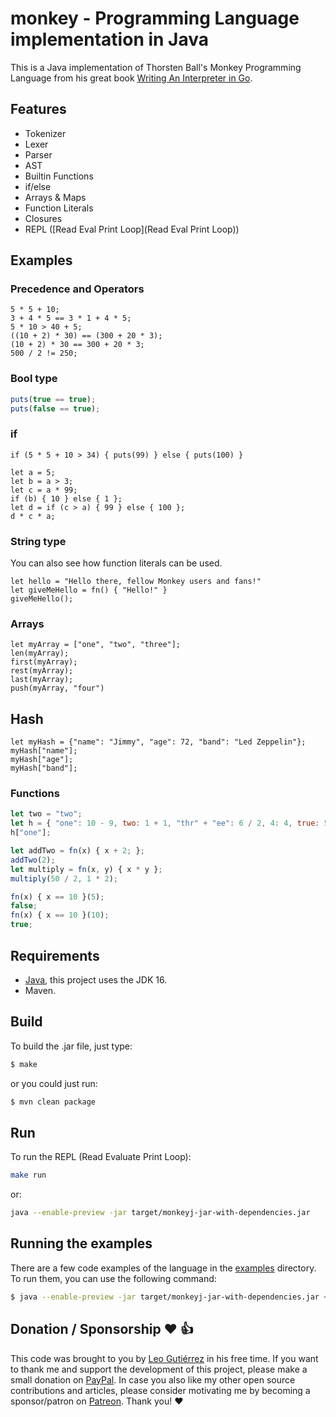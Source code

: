 # monkey - Programming Language implementation in Java

This is a Java implementation of Thorsten Ball's Monkey Programming Language from his great book 
[Writing An Interpreter in Go](https://interpreterbook.com/).

## Features

* Tokenizer
* Lexer
* Parser
* AST
* Builtin Functions
* if/else
* Arrays & Maps
* Function Literals
* Closures
* REPL ([Read Eval Print Loop](Read Eval Print Loop))

## Examples

### Precedence and Operators

```
5 * 5 + 10;
3 + 4 * 5 == 3 * 1 + 4 * 5;
5 * 10 > 40 + 5;
((10 + 2) * 30) == (300 + 20 * 3);
(10 + 2) * 30 == 300 + 20 * 3;
500 / 2 != 250;

```

### Bool type

```js
puts(true == true);
puts(false == true);
```

### if
```
if (5 * 5 + 10 > 34) { puts(99) } else { puts(100) }
```

```
let a = 5;
let b = a > 3;
let c = a * 99;
if (b) { 10 } else { 1 };
let d = if (c > a) { 99 } else { 100 };
d * c * a;
```

### String type
You can also see how function literals can be used.
```
let hello = "Hello there, fellow Monkey users and fans!"
let giveMeHello = fn() { "Hello!" }
giveMeHello();

```

### Arrays

```
let myArray = ["one", "two", "three"];
len(myArray);
first(myArray);
rest(myArray);
last(myArray);
push(myArray, "four")
```

## Hash

```
let myHash = {"name": "Jimmy", "age": 72, "band": "Led Zeppelin"};
myHash["name"];
myHash["age"];
myHash["band"];
```

### Functions

```js
let two = "two";
let h = { "one": 10 - 9, two: 1 + 1, "thr" + "ee": 6 / 2, 4: 4, true: 5, false: 6};
h["one"];
```

```js
let addTwo = fn(x) { x + 2; };
addTwo(2);
let multiply = fn(x, y) { x * y };
multiply(50 / 2, 1 * 2);

fn(x) { x == 10 }(5);
false;
fn(x) { x == 10 }(10);
true;

```

## Requirements

- [Java](https://openjdk.java.net/projects/jdk/16/), this project uses the JDK 16.
- Maven.

## Build

To build the .jar file, just type:
```bash
$ make
```
or you could just run:
```bash
$ mvn clean package
```

## Run

To run the REPL (Read Evaluate Print Loop):

```bash
make run
```

or:
```bash
java --enable-preview -jar target/monkeyj-jar-with-dependencies.jar
```

## Running the examples

There are a few code examples of the language in the [examples](./tree/main/examples) directory. To run them, you
can use the following command:

```bash
$ java --enable-preview -jar target/monkeyj-jar-with-dependencies.jar < examples/strings/concat1.mnk
```

## Donation / Sponsorship ❤️ 👍

This code was brought to you by [Leo Gutiérrez](https://github.com/leogtzr) in his free time. If you want to thank me and support the development of this project, please make a small donation on [PayPal](https://www.paypal.me/leogtzr). In case you also like my other open source contributions and articles, please consider motivating me by becoming a sponsor/patron on [Patreon](https://www.patreon.com/leogtzr). Thank you! ❤️

